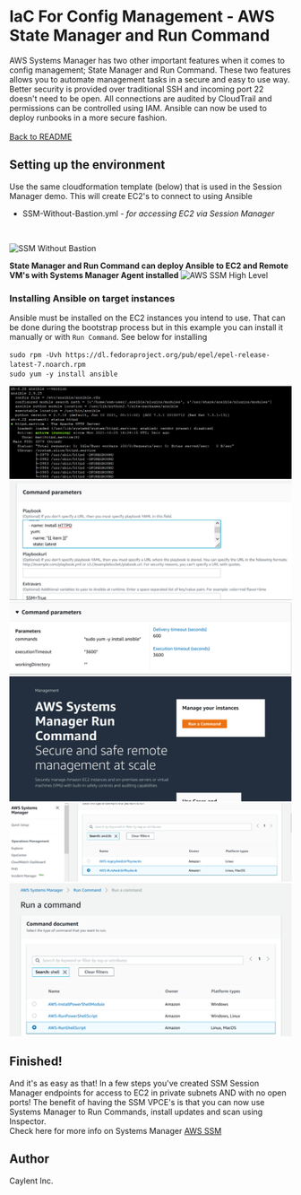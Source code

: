 # IaC For Config Management - AWS State Manager and Run Command

AWS Systems Manager has two other important features when it comes to config management; State Manager and Run Command. These two features allows you to automate management tasks in a secure and easy to use way. Better security is provided over traditional SSH and incoming port 22 doesn't need to be open. All connections are audited by CloudTrail and permissions can be controlled using IAM. Ansible can now be used to deploy runbooks in a more secure fashion.
<br />
<br />
[Back to README](../README.md)


## Setting up the environment

Use the same cloudformation template (below) that is used in the Session Manager demo. This will create EC2's to connect to using Ansible <br />
* SSM-Without-Bastion.yml *- for accessing EC2 via Session Manager*
<br />

![SSM Without Bastion](https://user-images.githubusercontent.com/90650872/137347013-349e1139-a523-4fdf-a4c3-1b4d78e8041d.png)

**State Manager and Run Command can deploy Ansible to EC2 and Remote VM's with Systems Manager Agent installed**
![AWS SSM High Level](https://user-images.githubusercontent.com/90650872/137359824-852ab878-5015-4b8f-81f0-a84851e7b818.png)



### Installing Ansible on target instances
Ansible must be installed on the EC2 instances you intend to use. That can be done during the bootstrap process but in this example you can install it manually or with `Run Command`. See below for installing

`sudo rpm -Uvh https://dl.fedoraproject.org/pub/epel/epel-release-latest-7.noarch.rpm`<br />
`sudo yum -y install ansible`

![CheckEc2](./images/check.png)
![AnsiblePlaybook](./images/commandparameters.png)
![InstallAnsible](./images/install.png)
![UsingRunCommand](./images/run.png)
![RunAnsible](./images/runansible.png)
![ShellCommand](./images/shell.png)



## Finished!

And it's as easy as that! In a few steps you've created SSM Session Manager endpoints for access to EC2 in private subnets AND with no open ports!
The benefit of having the SSM VPCE's is that you can now use Systems Manager to Run Commands, install updates and scan using Inspector.<br />
Check here for more info on Systems Manager [AWS SSM](https://docs.aws.amazon.com/systems-manager/latest/userguide/what-is-systems-manager.html)

## Author
Caylent Inc.






